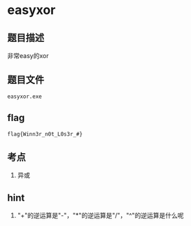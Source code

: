 # easyxor

## 题目描述

非常easy的xor

## 题目文件

`easyxor.exe`

## flag

`flag{Winn3r_n0t_L0s3r_#}`

## 考点

1. 异或

## hint

1.  "+"的逆运算是"-"，"*"的逆运算是"/"，"^"的逆运算是什么呢
